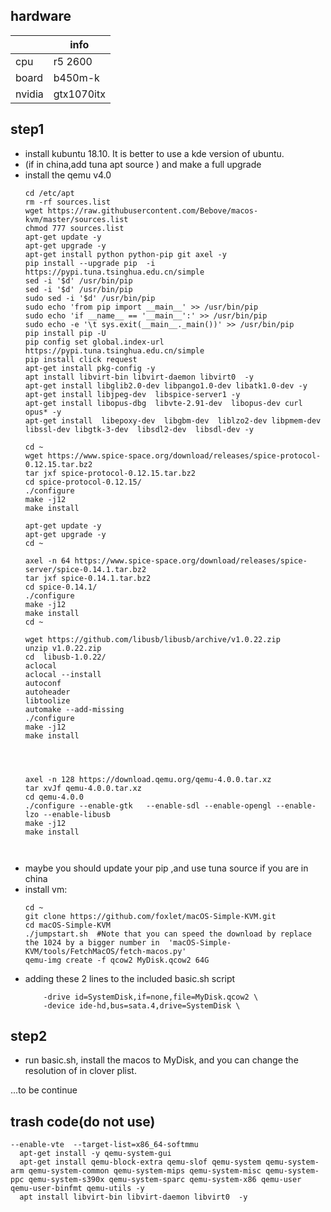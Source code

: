## hardware

|      |  info                                              |
| -------- | ----------------------------------------------------- |
| cpu | r5 2600                 |
| board | b450m-k            |
| nvidia | gtx1070itx          |

## 
## step1
* install kubuntu 18.10. It is better to use a kde version of ubuntu.
* (if in china,add tuna apt source ) and make a full upgrade
* install the qemu v4.0
  ```text
  cd /etc/apt
  rm -rf sources.list
  wget https://raw.githubusercontent.com/Bebove/macos-kvm/master/sources.list
  chmod 777 sources.list
  apt-get update -y
  apt-get upgrade -y
  apt-get install python python-pip git axel -y
  pip install --upgrade pip  -i https://pypi.tuna.tsinghua.edu.cn/simple
  sed -i '$d' /usr/bin/pip
  sed -i '$d' /usr/bin/pip
  sudo sed -i '$d' /usr/bin/pip
  sudo echo 'from pip import __main__' >> /usr/bin/pip
  sudo echo 'if __name__ == '__main__':' >> /usr/bin/pip
  sudo echo -e '\t sys.exit(__main__._main())' >> /usr/bin/pip
  pip install pip -U
  pip config set global.index-url https://pypi.tuna.tsinghua.edu.cn/simple
  pip install click request
  apt-get install pkg-config -y
  apt install libvirt-bin libvirt-daemon libvirt0  -y
  apt-get install libglib2.0-dev libpango1.0-dev libatk1.0-dev -y
  apt-get install libjpeg-dev  libspice-server1 -y
  apt-get install libopus-dbg  libvte-2.91-dev  libopus-dev curl opus* -y
  apt-get install  libepoxy-dev  libgbm-dev  liblzo2-dev libpmem-dev libssl-dev libgtk-3-dev  libsdl2-dev  libsdl-dev -y
  
  cd ~
  wget https://www.spice-space.org/download/releases/spice-protocol-0.12.15.tar.bz2
  tar jxf spice-protocol-0.12.15.tar.bz2
  cd spice-protocol-0.12.15/
  ./configure 
  make -j12
  make install
  
  apt-get update -y
  apt-get upgrade -y
  cd ~

  axel -n 64 https://www.spice-space.org/download/releases/spice-server/spice-0.14.1.tar.bz2
  tar jxf spice-0.14.1.tar.bz2 
  cd spice-0.14.1/
  ./configure 
  make -j12
  make install
  cd ~
  
  wget https://github.com/libusb/libusb/archive/v1.0.22.zip
  unzip v1.0.22.zip
  cd  libusb-1.0.22/
  aclocal
  aclocal --install
  autoconf
  autoheader 
  libtoolize
  automake --add-missing
  ./configure 
  make -j12
  make install 
  
  
  
  
  axel -n 128 https://download.qemu.org/qemu-4.0.0.tar.xz
  tar xvJf qemu-4.0.0.tar.xz
  cd qemu-4.0.0
  ./configure --enable-gtk   --enable-sdl --enable-opengl --enable-lzo --enable-libusb 
  make -j12
  make install
  
  

  ```
 * maybe you should update your pip ,and use tuna source if you are in china
 * install vm:
    ```text
    cd ~
    git clone https://github.com/foxlet/macOS-Simple-KVM.git
    cd macOS-Simple-KVM
    ./jumpstart.sh  #Note that you can speed the download by replace the 1024 by a bigger number in  'macOS-Simple-KVM/tools/FetchMacOS/fetch-macos.py'
    qemu-img create -f qcow2 MyDisk.qcow2 64G
    ```
 * adding these 2 lines to the included basic.sh script
     ```text
         -drive id=SystemDisk,if=none,file=MyDisk.qcow2 \
         -device ide-hd,bus=sata.4,drive=SystemDisk \
     ```
## 
## step2
* run basic.sh, install the macos to MyDisk, and you can change the resolution of in clover plist.

...to be continue

## 
## trash code(do not use)
```text
--enable-vte  --target-list=x86_64-softmmu
  apt-get install -y qemu-system-gui
  apt-get install qemu-block-extra qemu-slof qemu-system qemu-system-arm qemu-system-common qemu-system-mips qemu-system-misc qemu-system-ppc qemu-system-s390x qemu-system-sparc qemu-system-x86 qemu-user qemu-user-binfmt qemu-utils -y
  apt install libvirt-bin libvirt-daemon libvirt0  -y
```
